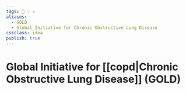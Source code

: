 ```yaml
---
tags: 💨 💡 ✍️
aliases:
  - GOLD
  - Global Initiative for Chronic Obstructive Lung Disease
cssclass: idea
publish: true
---
```

# Global Initiative for [[copd|Chronic Obstructive Lung Disease]] (GOLD)
